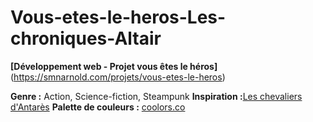 # Vous-etes-le-heros-Les-chroniques-Altair

**[Développement web - Projet vous êtes le héros]**(https://smnarnold.com/projets/vous-etes-le-heros)

**Genre :** Action, Science-fiction, Steampunk
**Inspiration :**[Les chevaliers d'Antarès](https://www.anne-robillard.com/les-chevaliers-d-antares)
**Palette de couleurs :** [coolors.co](https://coolors.co/fffffa-575a5e-3a3e3b-c5d5e4-39a0ed)

